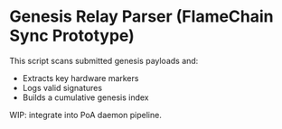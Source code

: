 # Genesis Relay Parser (FlameChain Sync Prototype)

This script scans submitted genesis payloads and:
- Extracts key hardware markers
- Logs valid signatures
- Builds a cumulative genesis index

WIP: integrate into PoA daemon pipeline.
